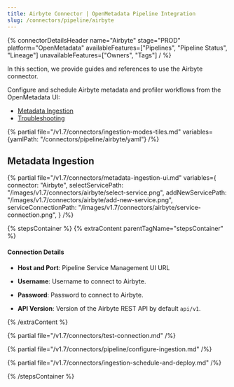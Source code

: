 ```yaml
---
title: Airbyte Connector | OpenMetadata Pipeline Integration
slug: /connectors/pipeline/airbyte
---
```


{% connectorDetailsHeader
name="Airbyte"
stage="PROD"
platform="OpenMetadata"
availableFeatures=["Pipelines", "Pipeline Status", "Lineage"]
unavailableFeatures=["Owners", "Tags"]
/ %}

In this section, we provide guides and references to use the Airbyte connector.

Configure and schedule Airbyte metadata and profiler workflows from the OpenMetadata UI:

- [Metadata Ingestion](#metadata-ingestion)
- [Troubleshooting](/connectors/pipeline/airbyte/troubleshooting)

{% partial file="/v1.7/connectors/ingestion-modes-tiles.md" variables={yamlPath: "/connectors/pipeline/airbyte/yaml"} /%}

## Metadata Ingestion

{% partial 
  file="/v1.7/connectors/metadata-ingestion-ui.md" 
  variables={
    connector: "Airbyte", 
    selectServicePath: "/images/v1.7/connectors/airbyte/select-service.png",
    addNewServicePath: "/images/v1.7/connectors/airbyte/add-new-service.png",
    serviceConnectionPath: "/images/v1.7/connectors/airbyte/service-connection.png",
} 
/%}

{% stepsContainer %}
{% extraContent parentTagName="stepsContainer" %}

#### Connection Details

- **Host and Port**: Pipeline Service Management UI URL

- **Username**: Username to connect to Airbyte.

- **Password**: Password to connect to Airbyte.

- **API Version**: Version of the Airbyte REST API by default `api/v1`.

{% /extraContent %}

{% partial file="/v1.7/connectors/test-connection.md" /%}

{% partial file="/v1.7/connectors/pipeline/configure-ingestion.md" /%}

{% partial file="/v1.7/connectors/ingestion-schedule-and-deploy.md" /%}

{% /stepsContainer %}
